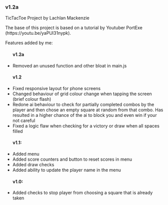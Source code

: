 <h3>v1.2a</h3>

<p>TicTacToe Project by Lachlan Mackenzie</p>

<p>The base of this project is based on a tutorial by Youtuber PortExe (https://youtu.be/yaPUl31nypk).</p>

<p>Features added by me:</p>
<ul>
<h4>v1.2a</h4>
<li>Removed an unused function and other bloat in main.js</li>
</ul>

<ul>
<h4>v1.2</h4>
<li>Fixed responsive layout for phone screens</li>
<li>Changed behaviour of grid colour change when tapping the screen (brief colour flash)</li>
<li>Redone ai behaviour to check for partially completed combos by the player and then chose an empty square at random from that combo. Has resulted in a higher chance of the ai to block you and even win if your not careful</li>
<li>Fixed a logic flaw when checking for a victory or draw when all spaces filled</li>
</ul>

<ul>
<h4>v1.1:</h4>
<li>Added menu</li>
<li>Added score counters and button to reset scores in menu</li>
<li>Added draw checks</li>
<li>Added ability to update the player name in the menu</li>
</ul>

<ul>
<h4>v1.0:</h4>
<li>Added checks to stop player from choosing a square that is already taken</li>
</ul>